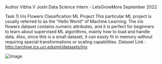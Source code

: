 Author
Vibha V Joshi
Data Science Intern - LetsGrowMore
September 2022

Task 1) Iris Flowers Classification ML Project 
This particular ML project is usually referred to as the “Hello World” of Machine Learning. The iris flowers dataset contains numeric attributes, and it is perfect for beginners to learn about supervised ML algorithms, mainly how to load and handle data. Also, since this is a small dataset, it can easily fit in memory without requiring special transformations or scaling capabilities.
Dataset Link : http://archive.ics.uci.edu/ml/datasets/Iris

![image](https://user-images.githubusercontent.com/73216270/189167998-e2792e4d-d5a1-4b9c-b37f-b8d19e37baba.png)
